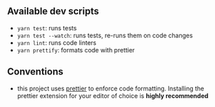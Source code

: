 ## Available dev scripts

* `yarn test`: runs tests
* `yarn test --watch`: runs tests, re-runs them on code changes
* `yarn lint`: runs code linters
* `yarn prettify`: formats code with prettier

## Conventions

* this project uses [prettier](https://github.com/prettier/prettier) to enforce
  code formatting. Installing the prettier extension for your editor of choice
  is **highly recommended**
